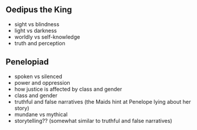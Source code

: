 ## Oedipus the King
- sight vs blindness
- light vs darkness
- worldly vs self-knowledge
- truth and perception

## Penelopiad
- spoken vs silenced
- power and oppression
- how justice is affected by class and gender
- class and gender
- truthful and false narratives (the Maids hint at Penelope lying about her story)
- mundane vs mythical
- storytelling?? (somewhat similar to truthful and false narratives)
